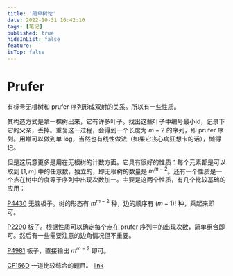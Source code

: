 ```yaml
---
title: '简单树论'
date: 2022-10-31 16:42:10
tags: [笔记]
published: true
hideInList: false
feature: 
isTop: false
---
```

# Prufer
有标号无根树和 prufer 序列形成双射的关系。所以有一些性质。

其构造方式是拿一棵树出来，它有许多叶子。找出这些叶子中编号最小id，记录下它的父亲，丢掉。重复这一过程，会得到一个长度为 $m-2$ 的序列，即 prufer 序列。用堆可以做到单 log，当然也有线性做法（如果它丧心病狂想卡的话），懒得记。

但是这玩意更多是用在无根树的计数方面。它具有很好的性质：每个元素都是可以取到 $[1,m]$ 中的任意数，独立的，即无根树的数量是 $m^{m-2}$。还有一个性质是一个点在树中的度等于序列中出现次数加一。主要是这两个性质，有几个比较基础的应用：

[P4430](https://www.luogu.com.cn/problem/P4430) 无脑板子。树的形态有 $m^{m-2}$ 种，边的顺序有 $(m-1)!$ 种，乘起来即可。

[P2290](https://www.luogu.com.cn/problem/P2290) 板子。根据性质可以确定每个点在 prufer 序列中的出现次数，简单组合即可。然后有一些需要注意的边角情况但不重要。

[P4981](https://www.luogu.com.cn/problem/P4981) 板子，直接输出 $m^{m-2}$ 即可。

[CF156D](https://www.luogu.com.cn/problem/CF156D) 一道比较综合的题目。 [link](https://www.luogu.com.cn/blog/chuan-liu-bu-xi/cf156d)